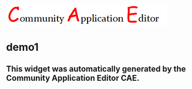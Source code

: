 ![CAE](https://github.com/patricia-cae/CAE-Deployment-Temp/blob/gh-pages/frontendComponent-166/img/logo.png)  

demo1
===================


This widget was automatically generated by the Community Application Editor CAE.  
---------------
